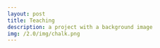 ```yaml
---
layout: post
title: Teaching
description: a project with a background image
img: /2.0/img/chalk.png
---
```

